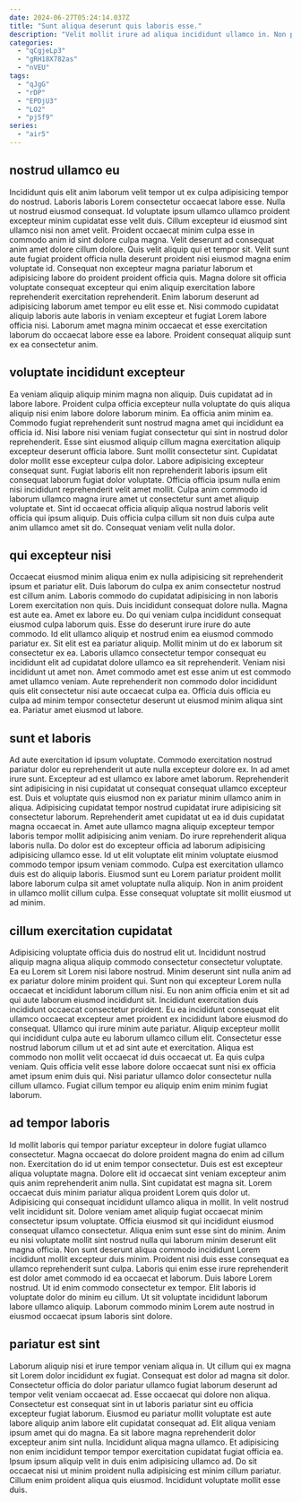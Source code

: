 ```yaml
---
date: 2024-06-27T05:24:14.037Z
title: "Sunt aliqua deserunt quis laboris esse."
description: "Velit mollit irure ad aliqua incididunt ullamco in. Non pariatur aute do ipsum elit reprehenderit enim in mollit occaecat ad quis proident cupidatat duis."
categories:
  - "qCgjeLp3"
  - "gRH18X782as"
  - "nVEU"
tags:
  - "qJgG"
  - "rDP"
  - "EPDjU3"
  - "LO2"
  - "pjSf9"
series:
  - "air5"
---
```



## nostrud ullamco eu

Incididunt quis elit anim laborum velit tempor ut ex culpa adipisicing tempor do nostrud. Laboris laboris Lorem consectetur occaecat labore esse. Nulla ut nostrud eiusmod consequat. Id voluptate ipsum ullamco ullamco proident excepteur minim cupidatat esse velit duis. Cillum excepteur id eiusmod sint ullamco nisi non amet velit. Proident occaecat minim culpa esse in commodo anim id sint dolore culpa magna.
Velit deserunt ad consequat anim amet dolore cillum dolore. Quis velit aliquip qui et tempor sit. Velit sunt aute fugiat proident officia nulla deserunt proident nisi eiusmod magna enim voluptate id. Consequat non excepteur magna pariatur laborum et adipisicing labore do proident proident officia quis.
Magna dolore sit officia voluptate consequat excepteur qui enim aliquip exercitation labore reprehenderit exercitation reprehenderit. Enim laborum deserunt ad adipisicing laborum amet tempor eu elit esse et. Nisi commodo cupidatat aliquip laboris aute laboris in veniam excepteur et fugiat Lorem labore officia nisi. Laborum amet magna minim occaecat et esse exercitation laborum do occaecat labore esse ea labore. Proident consequat aliquip sunt ex ea consectetur anim.

## voluptate incididunt excepteur

Ea veniam aliquip aliquip minim magna non aliquip. Duis cupidatat ad in labore labore. Proident culpa officia excepteur nulla voluptate do quis aliqua aliquip nisi enim labore dolore laborum minim. Ea officia anim minim ea.
Commodo fugiat reprehenderit sunt nostrud magna amet qui incididunt ea officia id. Nisi labore nisi veniam fugiat consectetur qui sint in nostrud dolor reprehenderit. Esse sint eiusmod aliquip cillum magna exercitation aliquip excepteur deserunt officia labore. Sunt mollit consectetur sint. Cupidatat dolor mollit esse excepteur culpa dolor. Labore adipisicing excepteur consequat sunt. Fugiat laboris elit non reprehenderit laboris ipsum elit consequat laborum fugiat dolor voluptate.
Officia officia ipsum nulla enim nisi incididunt reprehenderit velit amet mollit. Culpa anim commodo id laborum ullamco magna irure amet ut consectetur sunt amet aliquip voluptate et. Sint id occaecat officia aliquip aliqua nostrud laboris velit officia qui ipsum aliquip. Duis officia culpa cillum sit non duis culpa aute anim ullamco amet sit do. Consequat veniam velit nulla dolor.

## qui excepteur nisi

Occaecat eiusmod minim aliqua enim ex nulla adipisicing sit reprehenderit ipsum et pariatur elit. Duis laborum do culpa ex anim consectetur nostrud est cillum anim. Laboris commodo do cupidatat adipisicing in non laboris Lorem exercitation non quis. Duis incididunt consequat dolore nulla. Magna est aute ea. Amet ex labore eu.
Do qui veniam culpa incididunt consequat eiusmod culpa laborum quis. Esse do deserunt irure irure do aute commodo. Id elit ullamco aliquip et nostrud enim ea eiusmod commodo pariatur ex. Sit elit est ea pariatur aliquip. Mollit minim ut do ex laborum sit consectetur ex ea.
Laboris ullamco consectetur tempor consequat eu incididunt elit ad cupidatat dolore ullamco ea sit reprehenderit. Veniam nisi incididunt ut amet non. Amet commodo amet est esse anim ut est commodo amet ullamco veniam. Aute reprehenderit non commodo dolor incididunt quis elit consectetur nisi aute occaecat culpa ea. Officia duis officia eu culpa ad minim tempor consectetur deserunt ut eiusmod minim aliqua sint ea. Pariatur amet eiusmod ut labore.

## sunt et laboris

Ad aute exercitation id ipsum voluptate. Commodo exercitation nostrud pariatur dolor eu reprehenderit ut aute nulla excepteur dolore ex. In ad amet irure sunt. Excepteur ad est ullamco ex labore amet laborum.
Reprehenderit sint adipisicing in nisi cupidatat ut consequat consequat ullamco excepteur est. Duis et voluptate quis eiusmod non ex pariatur minim ullamco anim in aliqua. Adipisicing cupidatat tempor nostrud cupidatat irure adipisicing sit consectetur laborum. Reprehenderit amet cupidatat ut ea id duis cupidatat magna occaecat in. Amet aute ullamco magna aliquip excepteur tempor laboris tempor mollit adipisicing anim veniam. Do irure reprehenderit aliqua laboris nulla.
Do dolor est do excepteur officia ad laborum adipisicing adipisicing ullamco esse. Id ut elit voluptate elit minim voluptate eiusmod commodo tempor ipsum veniam commodo. Culpa est exercitation ullamco duis est do aliquip laboris. Eiusmod sunt eu Lorem pariatur proident mollit labore laborum culpa sit amet voluptate nulla aliquip. Non in anim proident in ullamco mollit cillum culpa. Esse consequat voluptate sit mollit eiusmod ut ad minim.

## cillum exercitation cupidatat

Adipisicing voluptate officia duis do nostrud elit ut. Incididunt nostrud aliquip magna aliqua aliquip commodo consectetur consectetur voluptate. Ea eu Lorem sit Lorem nisi labore nostrud. Minim deserunt sint nulla anim ad ex pariatur dolore minim proident qui. Sunt non qui excepteur Lorem nulla occaecat et incididunt laborum cillum nisi.
Eu non anim officia enim et sit ad qui aute laborum eiusmod incididunt sit. Incididunt exercitation duis incididunt occaecat consectetur proident. Eu ea incididunt consequat elit ullamco occaecat excepteur amet proident ex incididunt labore eiusmod do consequat. Ullamco qui irure minim aute pariatur.
Aliquip excepteur mollit qui incididunt culpa aute eu laborum ullamco cillum elit. Consectetur esse nostrud laborum cillum ut et ad sint aute et exercitation. Aliqua est commodo non mollit velit occaecat id duis occaecat ut. Ea quis culpa veniam. Quis officia velit esse labore dolore occaecat sunt nisi ex officia amet ipsum enim duis qui. Nisi pariatur ullamco dolor consectetur nulla cillum ullamco. Fugiat cillum tempor eu aliquip enim enim minim fugiat laborum.

## ad tempor laboris

Id mollit laboris qui tempor pariatur excepteur in dolore fugiat ullamco consectetur. Magna occaecat do dolore proident magna do enim ad cillum non. Exercitation do id ut enim tempor consectetur. Duis est est excepteur aliqua voluptate magna. Dolore elit id occaecat sint veniam excepteur anim quis anim reprehenderit anim nulla. Sint cupidatat est magna sit. Lorem occaecat duis minim pariatur aliqua proident Lorem quis dolor ut. Adipisicing qui consequat incididunt ullamco aliqua in mollit.
In velit nostrud velit incididunt sit. Dolore veniam amet aliquip fugiat occaecat minim consectetur ipsum voluptate. Officia eiusmod sit qui incididunt eiusmod consequat ullamco consectetur. Aliqua enim sunt esse sint do minim. Anim eu nisi voluptate mollit sint nostrud nulla qui laborum minim deserunt elit magna officia. Non sunt deserunt aliqua commodo incididunt Lorem incididunt mollit excepteur duis minim. Proident nisi duis esse consequat ea ullamco reprehenderit sunt culpa. Laboris qui enim esse irure reprehenderit est dolor amet commodo id ea occaecat et laborum.
Duis labore Lorem nostrud. Ut id enim commodo consectetur ex tempor. Elit laboris id voluptate dolor do minim eu cillum. Ut sit voluptate incididunt laborum labore ullamco aliquip. Laborum commodo minim Lorem aute nostrud in eiusmod occaecat ipsum laboris sint dolore.

## pariatur est sint

Laborum aliquip nisi et irure tempor veniam aliqua in. Ut cillum qui ex magna sit Lorem dolor incididunt ex fugiat. Consequat est dolor ad magna sit dolor. Consectetur officia do dolor pariatur ullamco fugiat laborum deserunt ad tempor velit veniam occaecat ad. Esse occaecat qui dolore non aliqua. Consectetur est consequat sint in ut laboris pariatur sint eu officia excepteur fugiat laborum. Eiusmod eu pariatur mollit voluptate est aute labore aliquip anim labore elit cupidatat consequat ad.
Elit aliqua veniam ipsum amet qui do magna. Ea sit labore magna reprehenderit dolor excepteur anim sint nulla. Incididunt aliqua magna ullamco. Et adipisicing non enim incididunt tempor tempor exercitation cupidatat fugiat officia ea.
Ipsum ipsum aliquip velit in duis enim adipisicing ullamco ad. Do sit occaecat nisi ut minim proident nulla adipisicing est minim cillum pariatur. Cillum enim proident aliqua quis eiusmod. Incididunt voluptate mollit esse duis.

